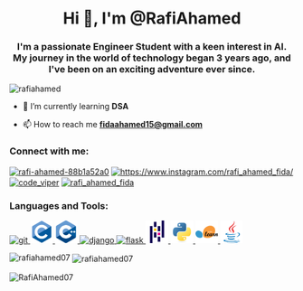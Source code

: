 <h1 align="center">Hi 👋, I'm @RafiAhamed</h1>
<h3 align="center">I'm a passionate Engineer Student with a keen interest in AI. My journey in the world of technology began 3 years ago, and I've been on an exciting adventure ever since.</h3>

<p align="left"> <img src="https://komarev.com/ghpvc/?username=RafiAhamed07&label=Profile%20views&color=green&style=flat" alt="rafiahamed" /> </p>

- 🌱 I’m currently learning **DSA**

- 📫 How to reach me **fidaahamed15@gmail.com**

<h3 align="left">Connect with me:</h3>
<p align="left">
<a href="https://linkedin.com/in/rafi-ahamed-88b1a52a0" target="blank"><img align="center" src="https://raw.githubusercontent.com/rahuldkjain/github-profile-readme-generator/master/src/images/icons/Social/linked-in-alt.svg" alt="rafi-ahamed-88b1a52a0" height="30" width="40" /></a>
<a href="https://instagram.com/https://www.instagram.com/rafi_ahamed_fida/" target="blank"><img align="center" src="https://raw.githubusercontent.com/rahuldkjain/github-profile-readme-generator/master/src/images/icons/Social/instagram.svg" alt="https://www.instagram.com/rafi_ahamed_fida/" height="30" width="40" /></a>
<a href="https://www.hackerrank.com/code_viper" target="blank"><img align="center" src="https://raw.githubusercontent.com/rahuldkjain/github-profile-readme-generator/master/src/images/icons/Social/hackerrank.svg" alt="code_viper" height="30" width="40" /></a>
<a href="https://codeforces.com/profile/rafi_ahamed_fida" target="blank"><img align="center" src="https://raw.githubusercontent.com/rahuldkjain/github-profile-readme-generator/master/src/images/icons/Social/codeforces.svg" alt="rafi_ahamed_fida" height="30" width="40" /></a>
</p>

<h3 align="left">Languages and Tools:</h3>
<p align="left"> <a href="https://git-scm.com/" target="_blank" rel="noreferrer"> <img src="https://www.vectorlogo.zone/logos/git-scm/git-scm-icon.svg" alt="git" width="40" height="40"/> <a href="https://www.cprogramming.com/" target="_blank" rel="noreferrer"> <img src="https://raw.githubusercontent.com/devicons/devicon/master/icons/c/c-original.svg" alt="c" width="40" height="40"/> </a> <a href="https://www.w3schools.com/cpp/" target="_blank" rel="noreferrer"> <img src="https://raw.githubusercontent.com/devicons/devicon/master/icons/cplusplus/cplusplus-original.svg" alt="cplusplus" width="40" height="40"/> </a> <a href="https://www.djangoproject.com/" target="_blank" rel="noreferrer"> <img src="https://cdn.worldvectorlogo.com/logos/django.svg" alt="django" width="40" height="40"/> </a> <a href="https://flask.palletsprojects.com/" target="_blank" rel="noreferrer"> <img src="https://www.vectorlogo.zone/logos/pocoo_flask/pocoo_flask-icon.svg" alt="flask" width="40" height="40"/> </a> <a href="https://pandas.pydata.org/" target="_blank" rel="noreferrer"> <img src="https://raw.githubusercontent.com/devicons/devicon/2ae2a900d2f041da66e950e4d48052658d850630/icons/pandas/pandas-original.svg" alt="pandas" width="40" height="40"/> </a> <a href="https://www.python.org" target="_blank" rel="noreferrer"> <img src="https://raw.githubusercontent.com/devicons/devicon/master/icons/python/python-original.svg" alt="python" width="40" height="40"/> </a> <a href="https://scikit-learn.org/stable/" target="_blank" rel="noreferrer"> <img src="https://raw.githubusercontent.com/devicons/devicon/master/icons/scikitlearn/scikitlearn-original.svg" alt="scikitLearn" width="40" height="40"/> </a><a href="https://www.w3schools.com/java/" target="_blank" rel="noreferrer"> <img src="https://raw.githubusercontent.com/devicons/devicon/master/icons/java/java-original.svg" alt="java" width="40" height="40"/> </a> </p>

<p><img align="left" src="https://github-readme-stats.vercel.app/api/top-langs?username=rafiahamed07&show_icons=true&theme=radical&title_color=681212&locale=en&layout=compact" alt="rafiahamed07" /></p>

<p>&nbsp;<img align="center" src="https://github-readme-stats.vercel.app/api?username=rafiahamed07&show_icons=true&locale=en&theme=radical" alt="rafiahamed07" /></p>

<p><img align="center" src="https://github-readme-streak-stats.herokuapp.com/?user=RafiAhamed07&" alt="RafiAhamed07" /></p>
